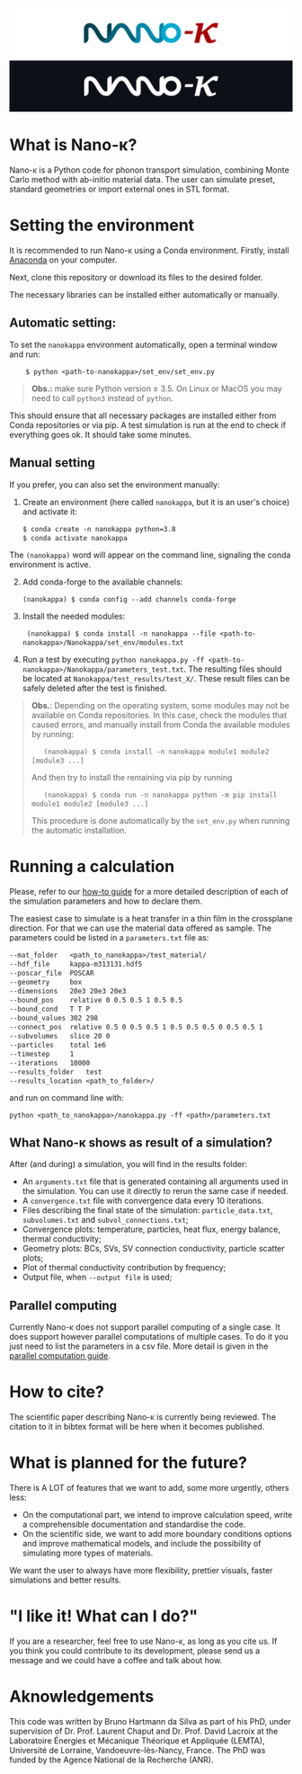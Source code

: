 ![](/readme_fig/logo_white.png#gh-light-mode-only)
![](/readme_fig/logo_black.png#gh-dark-mode-only)

# What is Nano-&#954;?

Nano-&#954; is a Python code for phonon transport simulation, combining Monte Carlo method with ab-initio material data. The user can simulate preset, standard geometries or import external ones in STL format.

# Setting the environment

It is recommended to run Nano-&#954; using a Conda environment. Firstly, install [Anaconda](https://www.anaconda.com/) on your computer.

Next, clone this repository or download its files to the desired folder.

The necessary libraries can be installed either automatically or manually.

## **Automatic setting:**

To set the `nanokappa` environment automatically, open a terminal window and run:

        $ python <path-to-nanokappa>/set_env/set_env.py
        
> **Obs.:** make sure Python version $\geq$ 3.5. On Linux or MacOS you may need to call `python3` instead of `python`.

This should ensure that all necessary packages are installed either from Conda repositories or via pip. A test simulation is run at the end to check if everything goes ok. It should take some minutes.

## **Manual setting**

If you prefer, you can also set the environment manually:

1.  Create an environment (here called `nanokappa`, but it is an user's choice) and activate it:
   
        $ conda create -n nanokappa python=3.8
        $ conda activate nanokappa

The `(nanokappa)` word will appear on the command line, signaling the conda environment is active.

2. Add conda-forge to the available channels:
   
       (nanokappa) $ conda config --add channels conda-forge

3. Install the needed modules:
   
        (nanokappa) $ conda install -n nanokappa --file <path-to-nanokappa>/Nanokappa/set_env/modules.txt

4. Run a test by executing `python nanokappa.py -ff <path-to-nanokappa>/Nanokappa/parameters_test.txt`. The resulting files should be located at `Nanokappa/test_results/test_X/`. These result files can be safely deleted after the test is finished.

> **Obs.**: Depending on the operating system, some modules may not be available on Conda repositories. In this case, check the modules that caused errors, and manually install from Conda the available modules by running:
>
>        (nanokappa) $ conda install -n nanokappa module1 module2 [module3 ...]
>
> And then try to install the remaining via pip by running
>        
>        (nanokappa) $ conda run -n nanokappa python -m pip install module1 module2 [module3 ...]
>        
> This procedure is done automatically by the `set_env.py` when running the automatic installation.

<!-- **Obs.**: To install on the cluster:

        conda create -n nanokappa -c conda-forge python=3.8
        conda activate nanokappa
        conda install -c conda-forge h5py trimesh phonopy pyembree
        mkdir nanokappa
        cd nanokappa
        git clone https://github.com/brunohs1993/Nanokappa
        conda install -c conda-forge ipython -->

# Running a calculation

Please, refer to our [how-to guide](/tutorials/howto.md) for a more detailed description of each of the simulation parameters and how to declare them.

The easiest case to simulate is a heat transfer in a thin film in the crossplane direction. For that we can use the material data offered as sample. The parameters could be listed in a `parameters.txt` file as:

    --mat_folder   <path_to_nanokappa>/test_material/
    --hdf_file     kappa-m313131.hdf5
    --poscar_file  POSCAR
    --geometry     box
    --dimensions   20e3 20e3 20e3
    --bound_pos    relative 0 0.5 0.5 1 0.5 0.5
    --bound_cond   T T P
    --bound_values 302 298
    --connect_pos  relative 0.5 0 0.5 0.5 1 0.5 0.5 0.5 0 0.5 0.5 1
    --subvolumes   slice 20 0
    --particles    total 1e6
    --timestep     1
    --iterations   10000
    --results_folder   test
    --results_location <path_to_folder>/

and run on command line with:

    python <path_to_nanokappa>/nanokappa.py -ff <path>/parameters.txt

## What Nano-&#954; shows as result of a simulation?

After (and during) a simulation, you will find in the results folder:

- An `arguments.txt` file that is generated containing all arguments used in the simulation. You can use it directly to rerun the same case if needed.
- A `convergence.txt` file with convergence data every 10 iterations.
- Files describing the final state of the simulation: `particle_data.txt`, `subvolumes.txt` and `subvol_connections.txt`;
- Convergence plots: temperature, particles, heat flux, energy balance, thermal conductivity;
- Geometry plots: BCs, SVs, SV connection conductivity, particle scatter plots;
- Plot of thermal conductivity contribution by frequency;
- Output file, when `--output file` is used;

## Parallel computing

Currently Nano-&#954; does not support parallel computing of a single case. It does support however parallel computations of multiple cases. To do it you just need to list the parameters in a csv file. More detail is given in the [parallel computation guide](tutorials/parallel.md).

# How to cite?

The scientific paper describing Nano-&#954; is currently being reviewed. The citation to it in bibtex format will be here when it becomes published.

# What is planned for the future?

There is A LOT of features that we want to add, some more urgently, others less:

- On the computational part, we intend to improve calculation speed, write a comprehensible documentation and standardise the code.
- On the scientific side, we want to add more boundary conditions options and improve mathematical models, and include the possibility of simulating more types of materials.

We want the user to always have more flexibility, prettier visuals, faster simulations and better results.

# "I like it! What can I do?"

If you are a researcher, feel free to use Nano-&#954;, as long as you cite us. If you think you could contribute to its development, please send us a message and we could have a coffee and talk about how.

# Aknowledgements

This code was written by Bruno Hartmann da Silva as part of his PhD, under supervision of Dr. Prof. Laurent Chaput and Dr. Prof. David Lacroix at the Laboratoire Énergies et Mécanique Théorique et Appliquée (LEMTA), Université de Lorraine, Vandoeuvre-lès-Nancy, France. The PhD was funded by the Agence National de la Recherche (ANR).
